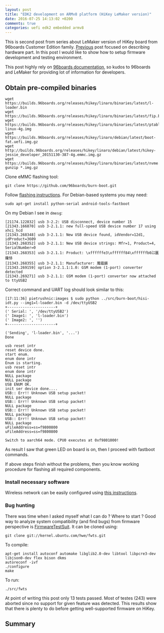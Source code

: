 ```yaml
---
layout: post
title: "EDK2 development on ARMv8 platform (HiKey LeMaker version)"
date: 2016-07-25 14:13:02 +0200
comments: true
categories: uefi edk2 embedded armv8
---
```


This is second post from series about LeMaker version of HiKey board from
96boards Customer Edition family. [Previous](2016/05/19/powering-on-96boards-compatible-lemaker-hikey-armv8-for-uefi-development/)
post focused on describing hardware part. In this post I would like to show how
to setup firmware development and testing environment.

This post highly rely on [96boards documentation](https://github.com/96boards/documentation/wiki/HiKeyUEFI),
so kudos to 96boards and LeMaker for providing lot of information for developers.

## Obtain pre-compiled binaries

```
wget https://builds.96boards.org/releases/hikey/linaro/binaries/latest/l-loader.bin
wget https://builds.96boards.org/releases/hikey/linaro/binaries/latest/fip.bin
wget https://builds.96boards.org/releases/hikey/linaro/binaries/latest/ptable-linux-4g.img
wget https://builds.96boards.org/releases/hikey/linaro/debian/latest/boot-fat.uefi.img.gz
wget http://builds.96boards.org/releases/hikey/linaro/debian/latest/hikey-jessie_developer_20151130-387-4g.emmc.img.gz
wget https://builds.96boards.org/releases/hikey/linaro/binaries/latest/nvme.img
gunzip *.img.gz
```

Clone eMMC flashing tool:

```
git clone https://github.com/96boards/burn-boot.git
```

Follow [flashing instructions](https://github.com/96boards/documentation/wiki/HiKeyUEFI#flash-binaries-to-emmc-).
For Debian-based systems you may need:

```
sudo apt-get install python-serial android-tools-fastboot
```

On my Debian I see in `dmesg`:

```
[21174.122832] usb 3-2.2: USB disconnect, device number 15
[21343.166870] usb 3-2.1.1: new full-speed USB device number 17 using xhci_hcd
[21343.268348] usb 3-2.1.1: New USB device found, idVendor=12d1, idProduct=3609
[21343.268352] usb 3-2.1.1: New USB device strings: Mfr=1, Product=4, SerialNumber=0
[21343.268353] usb 3-2.1.1: Product: \xffffffe3\xffffff84\xffffffb0㌲㔴㜶㤸
[21343.268355] usb 3-2.1.1: Manufacturer: 䕇䕎䥎
[21343.269159] option 3-2.1.1:1.0: GSM modem (1-port) converter detected
[21343.269271] usb 3-2.1.1: GSM modem (1-port) converter now attached to ttyUSB2
```

Correct command and UART log should look similar to this:

```
[17:11:36] pietrushnic:images $ sudo python ../src/burn-boot/hisi-idt.py --img1=l-loader.bin -d /dev/ttyUSB2
+----------------------+
(' Serial: ', '/dev/ttyUSB2')
(' Image1: ', 'l-loader.bin')
(' Image2: ', '')
+----------------------+

('Sending', 'l-loader.bin', '...')
Done
```

```
usb reset intr
reset device done.
start enum.
enum done intr
Enum is starting.
usb reset intr
enum done intr
NULL package
NULL package
USB ENUM OK.
init ser device done....
USB:: Err!! Unknown USB setup packet!
NULL package
USB:: Err!! Unknown USB setup packet!
NULL package
USB:: Err!! Unknown USB setup packet!
NULL package
USB:: Err!! Unknown USB setup packet!
NULL package
uFileAddress=ss=f9800800
uFileAddress=ss=f9800800

Switch to aarch64 mode. CPU0 executes at 0xf9801000!
```

As result I saw that green LED on board is on, then I proceed with fastboot
commands.

If above steps finish without the problems, then you know working procedure for
flashing all required components.

### Install necessary software

Wireless network can be easily configured using [this instructions](https://github.com/96boards/documentation/wiki/HiKeyGettingStarted#wireless-network).



### Bug hunting

There was time when I asked myself what I can do ? Where to start ? Good way to
analyze system compatibility (and find bugs) from firmware perspective is
[FirmwareTestSuit](https://wiki.ubuntu.com/FirmwareTestSuite/). It can be
cloned using:

```
git clone git://kernel.ubuntu.com/hwe/fwts.git
```

To compile:

```
apt-get install autoconf automake libglib2.0-dev libtool libpcre3-dev libjson0-dev flex bison dkms
autoreconf -ivf
./configure
make
```

To run:

```
./src/fwts
```

At point of writing this post only 13 tests passed. Most of testes (243) were
aborted since no support for given feature was detected. This results show that
there is plenty to do before getting well-supported firmware on HiKey.

## Summary



